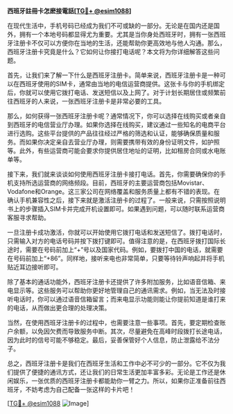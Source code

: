 **西班牙註冊卡怎麽接電話[[TG💪+ @esim1088](https://t.me/s/esim1088)]**

在现代生活中，手机号码已经成为我们不可或缺的一部分。无论是在国内还是国外，拥有一个本地号码都显得尤为重要。尤其是当你身处西班牙时，拥有一张西班牙注册卡不仅可以方便你在当地的生活，还能帮助你更高效地与他人沟通。那么，西班牙注册卡究竟是什么？它如何让你接打电话呢？本文将为你详细解答这些问题。

首先，让我们来了解一下什么是西班牙注册卡。简单来说，西班牙注册卡是一种可以在西班牙使用的SIM卡，通常由当地的电信运营商提供。这张卡与你的手机绑定后，你就可以使用它拨打电话、发送短信以及上网了。对于计划长期居住或频繁前往西班牙的人来说，一张西班牙注册卡是非常必要的工具。

那么，如何获得一张西班牙注册卡呢？通常情况下，你可以选择在线购买或者亲自到西班牙的电信营业厅办理。如果你选择在线购买，建议通过一些知名的电商平台进行选购。这些平台提供的产品往往经过严格的筛选和认证，能够确保质量和服务。而如果你决定亲自去营业厅办理，则需要携带有效的身份证明文件，如护照等。此外，有些运营商可能会要求你提供居住地址的证明，比如租房合同或水电账单等。

接下来，我们就来谈谈如何使用西班牙注册卡接打电话。首先，你需要确保你的手机支持所选运营商的网络频段。目前，西班牙的主要运营商包括Movistar、Vodafone和Orange。这三家公司在网络覆盖和服务质量上都有不错的表现。在确认手机兼容性之后，接下来就是激活注册卡的过程了。一般来说，只需按照说明书上的步骤插入SIM卡并完成开机设置即可。如果遇到问题，可以随时联系运营商客服寻求帮助。

一旦注册卡成功激活，你就可以开始使用它拨打电话和发送短信了。拨打电话时，只需输入对方的电话号码并按下拨打键即可。值得注意的是，在西班牙拨打国际长途时，需要在号码前加上“+”号以及国家代码。例如，要拨打中国的电话，就需要在号码前加上“+86”。同样地，接听来电也非常简单，只要等待铃声响起并将手机贴近耳边接听即可。

除了基本的通话功能外，西班牙注册卡还提供了许多附加服务，比如语音信箱、来电显示等。这些服务可以帮助你更好地管理自己的通讯需求。例如，当无法及时接听电话时，你可以通过语音信箱留言；而来电显示功能则能让你提前知道是谁打来的电话，从而做出更合理的处理决策。

当然，在使用西班牙注册卡的过程中，也需要注意一些事项。首先，要定期检查账户余额，以免因欠费而导致服务中断。其次，尽量避免在高峰时段拨打长途电话，因为此时的信号可能不够稳定。最后，妥善保管好个人信息，防止泄露给不法分子。

总之，西班牙注册卡是我们在西班牙生活和工作中必不可少的一部分。它不仅为我们提供了便捷的通讯方式，还让我们的日常生活更加丰富多彩。无论是工作还是休闲娱乐，一张优质的西班牙注册卡都能助你一臂之力。所以，如果你正准备前往西班牙，不妨考虑为自己配备一张这样的卡片吧！

[[TG💪+ @esim1088](https://t.me/s/esim1088) ![Image](https://i.postimg.cc/4NQfJmqS/Snipaste-2025-05-13-00-14-12.png)]